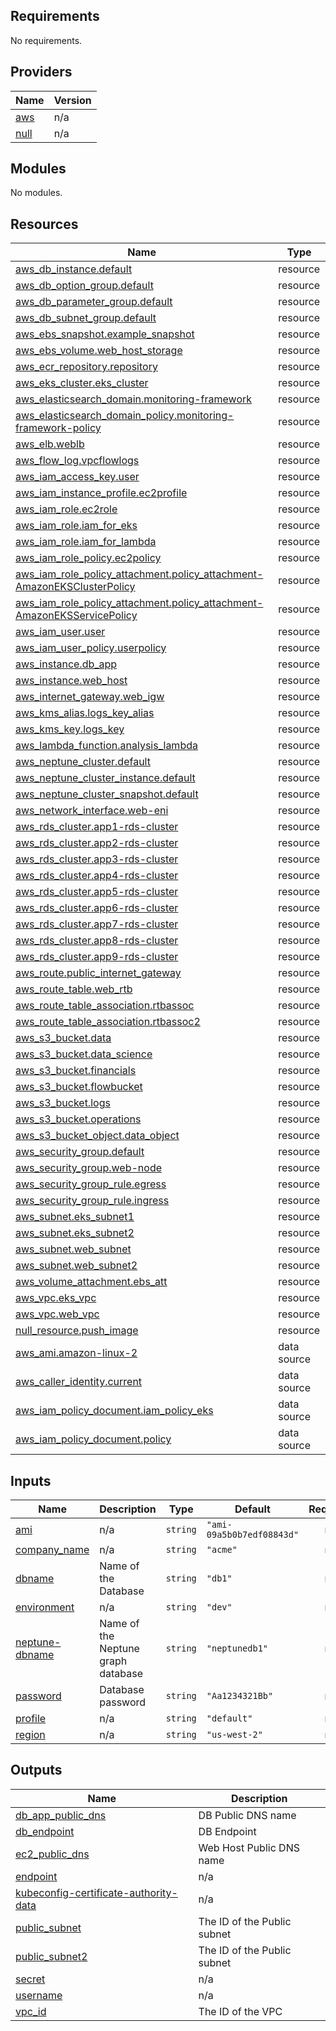 <!-- BEGIN_TF_DOCS -->
## Requirements

No requirements.

## Providers

| Name | Version |
|------|---------|
| <a name="provider_aws"></a> [aws](#provider\_aws) | n/a |
| <a name="provider_null"></a> [null](#provider\_null) | n/a |

## Modules

No modules.

## Resources

| Name | Type |
|------|------|
| [aws_db_instance.default](https://registry.terraform.io/providers/hashicorp/aws/latest/docs/resources/db_instance) | resource |
| [aws_db_option_group.default](https://registry.terraform.io/providers/hashicorp/aws/latest/docs/resources/db_option_group) | resource |
| [aws_db_parameter_group.default](https://registry.terraform.io/providers/hashicorp/aws/latest/docs/resources/db_parameter_group) | resource |
| [aws_db_subnet_group.default](https://registry.terraform.io/providers/hashicorp/aws/latest/docs/resources/db_subnet_group) | resource |
| [aws_ebs_snapshot.example_snapshot](https://registry.terraform.io/providers/hashicorp/aws/latest/docs/resources/ebs_snapshot) | resource |
| [aws_ebs_volume.web_host_storage](https://registry.terraform.io/providers/hashicorp/aws/latest/docs/resources/ebs_volume) | resource |
| [aws_ecr_repository.repository](https://registry.terraform.io/providers/hashicorp/aws/latest/docs/resources/ecr_repository) | resource |
| [aws_eks_cluster.eks_cluster](https://registry.terraform.io/providers/hashicorp/aws/latest/docs/resources/eks_cluster) | resource |
| [aws_elasticsearch_domain.monitoring-framework](https://registry.terraform.io/providers/hashicorp/aws/latest/docs/resources/elasticsearch_domain) | resource |
| [aws_elasticsearch_domain_policy.monitoring-framework-policy](https://registry.terraform.io/providers/hashicorp/aws/latest/docs/resources/elasticsearch_domain_policy) | resource |
| [aws_elb.weblb](https://registry.terraform.io/providers/hashicorp/aws/latest/docs/resources/elb) | resource |
| [aws_flow_log.vpcflowlogs](https://registry.terraform.io/providers/hashicorp/aws/latest/docs/resources/flow_log) | resource |
| [aws_iam_access_key.user](https://registry.terraform.io/providers/hashicorp/aws/latest/docs/resources/iam_access_key) | resource |
| [aws_iam_instance_profile.ec2profile](https://registry.terraform.io/providers/hashicorp/aws/latest/docs/resources/iam_instance_profile) | resource |
| [aws_iam_role.ec2role](https://registry.terraform.io/providers/hashicorp/aws/latest/docs/resources/iam_role) | resource |
| [aws_iam_role.iam_for_eks](https://registry.terraform.io/providers/hashicorp/aws/latest/docs/resources/iam_role) | resource |
| [aws_iam_role.iam_for_lambda](https://registry.terraform.io/providers/hashicorp/aws/latest/docs/resources/iam_role) | resource |
| [aws_iam_role_policy.ec2policy](https://registry.terraform.io/providers/hashicorp/aws/latest/docs/resources/iam_role_policy) | resource |
| [aws_iam_role_policy_attachment.policy_attachment-AmazonEKSClusterPolicy](https://registry.terraform.io/providers/hashicorp/aws/latest/docs/resources/iam_role_policy_attachment) | resource |
| [aws_iam_role_policy_attachment.policy_attachment-AmazonEKSServicePolicy](https://registry.terraform.io/providers/hashicorp/aws/latest/docs/resources/iam_role_policy_attachment) | resource |
| [aws_iam_user.user](https://registry.terraform.io/providers/hashicorp/aws/latest/docs/resources/iam_user) | resource |
| [aws_iam_user_policy.userpolicy](https://registry.terraform.io/providers/hashicorp/aws/latest/docs/resources/iam_user_policy) | resource |
| [aws_instance.db_app](https://registry.terraform.io/providers/hashicorp/aws/latest/docs/resources/instance) | resource |
| [aws_instance.web_host](https://registry.terraform.io/providers/hashicorp/aws/latest/docs/resources/instance) | resource |
| [aws_internet_gateway.web_igw](https://registry.terraform.io/providers/hashicorp/aws/latest/docs/resources/internet_gateway) | resource |
| [aws_kms_alias.logs_key_alias](https://registry.terraform.io/providers/hashicorp/aws/latest/docs/resources/kms_alias) | resource |
| [aws_kms_key.logs_key](https://registry.terraform.io/providers/hashicorp/aws/latest/docs/resources/kms_key) | resource |
| [aws_lambda_function.analysis_lambda](https://registry.terraform.io/providers/hashicorp/aws/latest/docs/resources/lambda_function) | resource |
| [aws_neptune_cluster.default](https://registry.terraform.io/providers/hashicorp/aws/latest/docs/resources/neptune_cluster) | resource |
| [aws_neptune_cluster_instance.default](https://registry.terraform.io/providers/hashicorp/aws/latest/docs/resources/neptune_cluster_instance) | resource |
| [aws_neptune_cluster_snapshot.default](https://registry.terraform.io/providers/hashicorp/aws/latest/docs/resources/neptune_cluster_snapshot) | resource |
| [aws_network_interface.web-eni](https://registry.terraform.io/providers/hashicorp/aws/latest/docs/resources/network_interface) | resource |
| [aws_rds_cluster.app1-rds-cluster](https://registry.terraform.io/providers/hashicorp/aws/latest/docs/resources/rds_cluster) | resource |
| [aws_rds_cluster.app2-rds-cluster](https://registry.terraform.io/providers/hashicorp/aws/latest/docs/resources/rds_cluster) | resource |
| [aws_rds_cluster.app3-rds-cluster](https://registry.terraform.io/providers/hashicorp/aws/latest/docs/resources/rds_cluster) | resource |
| [aws_rds_cluster.app4-rds-cluster](https://registry.terraform.io/providers/hashicorp/aws/latest/docs/resources/rds_cluster) | resource |
| [aws_rds_cluster.app5-rds-cluster](https://registry.terraform.io/providers/hashicorp/aws/latest/docs/resources/rds_cluster) | resource |
| [aws_rds_cluster.app6-rds-cluster](https://registry.terraform.io/providers/hashicorp/aws/latest/docs/resources/rds_cluster) | resource |
| [aws_rds_cluster.app7-rds-cluster](https://registry.terraform.io/providers/hashicorp/aws/latest/docs/resources/rds_cluster) | resource |
| [aws_rds_cluster.app8-rds-cluster](https://registry.terraform.io/providers/hashicorp/aws/latest/docs/resources/rds_cluster) | resource |
| [aws_rds_cluster.app9-rds-cluster](https://registry.terraform.io/providers/hashicorp/aws/latest/docs/resources/rds_cluster) | resource |
| [aws_route.public_internet_gateway](https://registry.terraform.io/providers/hashicorp/aws/latest/docs/resources/route) | resource |
| [aws_route_table.web_rtb](https://registry.terraform.io/providers/hashicorp/aws/latest/docs/resources/route_table) | resource |
| [aws_route_table_association.rtbassoc](https://registry.terraform.io/providers/hashicorp/aws/latest/docs/resources/route_table_association) | resource |
| [aws_route_table_association.rtbassoc2](https://registry.terraform.io/providers/hashicorp/aws/latest/docs/resources/route_table_association) | resource |
| [aws_s3_bucket.data](https://registry.terraform.io/providers/hashicorp/aws/latest/docs/resources/s3_bucket) | resource |
| [aws_s3_bucket.data_science](https://registry.terraform.io/providers/hashicorp/aws/latest/docs/resources/s3_bucket) | resource |
| [aws_s3_bucket.financials](https://registry.terraform.io/providers/hashicorp/aws/latest/docs/resources/s3_bucket) | resource |
| [aws_s3_bucket.flowbucket](https://registry.terraform.io/providers/hashicorp/aws/latest/docs/resources/s3_bucket) | resource |
| [aws_s3_bucket.logs](https://registry.terraform.io/providers/hashicorp/aws/latest/docs/resources/s3_bucket) | resource |
| [aws_s3_bucket.operations](https://registry.terraform.io/providers/hashicorp/aws/latest/docs/resources/s3_bucket) | resource |
| [aws_s3_bucket_object.data_object](https://registry.terraform.io/providers/hashicorp/aws/latest/docs/resources/s3_bucket_object) | resource |
| [aws_security_group.default](https://registry.terraform.io/providers/hashicorp/aws/latest/docs/resources/security_group) | resource |
| [aws_security_group.web-node](https://registry.terraform.io/providers/hashicorp/aws/latest/docs/resources/security_group) | resource |
| [aws_security_group_rule.egress](https://registry.terraform.io/providers/hashicorp/aws/latest/docs/resources/security_group_rule) | resource |
| [aws_security_group_rule.ingress](https://registry.terraform.io/providers/hashicorp/aws/latest/docs/resources/security_group_rule) | resource |
| [aws_subnet.eks_subnet1](https://registry.terraform.io/providers/hashicorp/aws/latest/docs/resources/subnet) | resource |
| [aws_subnet.eks_subnet2](https://registry.terraform.io/providers/hashicorp/aws/latest/docs/resources/subnet) | resource |
| [aws_subnet.web_subnet](https://registry.terraform.io/providers/hashicorp/aws/latest/docs/resources/subnet) | resource |
| [aws_subnet.web_subnet2](https://registry.terraform.io/providers/hashicorp/aws/latest/docs/resources/subnet) | resource |
| [aws_volume_attachment.ebs_att](https://registry.terraform.io/providers/hashicorp/aws/latest/docs/resources/volume_attachment) | resource |
| [aws_vpc.eks_vpc](https://registry.terraform.io/providers/hashicorp/aws/latest/docs/resources/vpc) | resource |
| [aws_vpc.web_vpc](https://registry.terraform.io/providers/hashicorp/aws/latest/docs/resources/vpc) | resource |
| [null_resource.push_image](https://registry.terraform.io/providers/hashicorp/null/latest/docs/resources/resource) | resource |
| [aws_ami.amazon-linux-2](https://registry.terraform.io/providers/hashicorp/aws/latest/docs/data-sources/ami) | data source |
| [aws_caller_identity.current](https://registry.terraform.io/providers/hashicorp/aws/latest/docs/data-sources/caller_identity) | data source |
| [aws_iam_policy_document.iam_policy_eks](https://registry.terraform.io/providers/hashicorp/aws/latest/docs/data-sources/iam_policy_document) | data source |
| [aws_iam_policy_document.policy](https://registry.terraform.io/providers/hashicorp/aws/latest/docs/data-sources/iam_policy_document) | data source |

## Inputs

| Name | Description | Type | Default | Required |
|------|-------------|------|---------|:--------:|
| <a name="input_ami"></a> [ami](#input\_ami) | n/a | `string` | `"ami-09a5b0b7edf08843d"` | no |
| <a name="input_company_name"></a> [company\_name](#input\_company\_name) | n/a | `string` | `"acme"` | no |
| <a name="input_dbname"></a> [dbname](#input\_dbname) | Name of the Database | `string` | `"db1"` | no |
| <a name="input_environment"></a> [environment](#input\_environment) | n/a | `string` | `"dev"` | no |
| <a name="input_neptune-dbname"></a> [neptune-dbname](#input\_neptune-dbname) | Name of the Neptune graph database | `string` | `"neptunedb1"` | no |
| <a name="input_password"></a> [password](#input\_password) | Database password | `string` | `"Aa1234321Bb"` | no |
| <a name="input_profile"></a> [profile](#input\_profile) | n/a | `string` | `"default"` | no |
| <a name="input_region"></a> [region](#input\_region) | n/a | `string` | `"us-west-2"` | no |

## Outputs

| Name | Description |
|------|-------------|
| <a name="output_db_app_public_dns"></a> [db\_app\_public\_dns](#output\_db\_app\_public\_dns) | DB Public DNS name |
| <a name="output_db_endpoint"></a> [db\_endpoint](#output\_db\_endpoint) | DB Endpoint |
| <a name="output_ec2_public_dns"></a> [ec2\_public\_dns](#output\_ec2\_public\_dns) | Web Host Public DNS name |
| <a name="output_endpoint"></a> [endpoint](#output\_endpoint) | n/a |
| <a name="output_kubeconfig-certificate-authority-data"></a> [kubeconfig-certificate-authority-data](#output\_kubeconfig-certificate-authority-data) | n/a |
| <a name="output_public_subnet"></a> [public\_subnet](#output\_public\_subnet) | The ID of the Public subnet |
| <a name="output_public_subnet2"></a> [public\_subnet2](#output\_public\_subnet2) | The ID of the Public subnet |
| <a name="output_secret"></a> [secret](#output\_secret) | n/a |
| <a name="output_username"></a> [username](#output\_username) | n/a |
| <a name="output_vpc_id"></a> [vpc\_id](#output\_vpc\_id) | The ID of the VPC |
<!-- END_TF_DOCS -->
